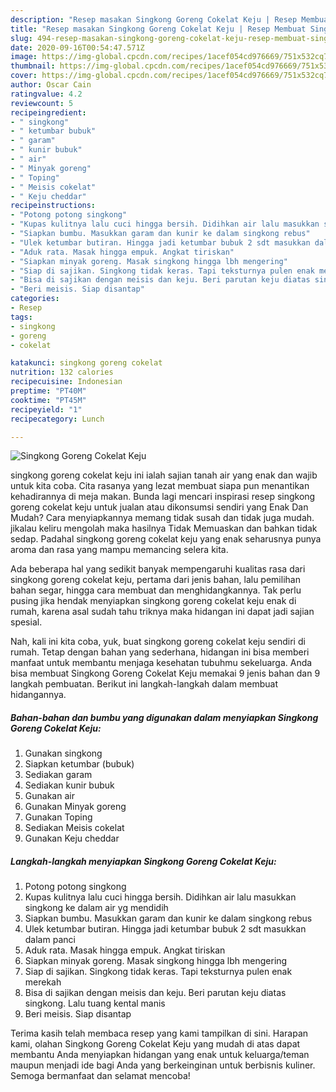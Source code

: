 ```yaml
---
description: "Resep masakan Singkong Goreng Cokelat Keju | Resep Membuat Singkong Goreng Cokelat Keju Yang Bikin Ngiler"
title: "Resep masakan Singkong Goreng Cokelat Keju | Resep Membuat Singkong Goreng Cokelat Keju Yang Bikin Ngiler"
slug: 494-resep-masakan-singkong-goreng-cokelat-keju-resep-membuat-singkong-goreng-cokelat-keju-yang-bikin-ngiler
date: 2020-09-16T00:54:47.571Z
image: https://img-global.cpcdn.com/recipes/1acef054cd976669/751x532cq70/singkong-goreng-cokelat-keju-foto-resep-utama.jpg
thumbnail: https://img-global.cpcdn.com/recipes/1acef054cd976669/751x532cq70/singkong-goreng-cokelat-keju-foto-resep-utama.jpg
cover: https://img-global.cpcdn.com/recipes/1acef054cd976669/751x532cq70/singkong-goreng-cokelat-keju-foto-resep-utama.jpg
author: Oscar Cain
ratingvalue: 4.2
reviewcount: 5
recipeingredient:
- " singkong"
- " ketumbar bubuk"
- " garam"
- " kunir bubuk"
- " air"
- " Minyak goreng"
- " Toping"
- " Meisis cokelat"
- " Keju cheddar"
recipeinstructions:
- "Potong potong singkong"
- "Kupas kulitnya lalu cuci hingga bersih. Didihkan air lalu masukkan singkong ke dalam air yg mendidih"
- "Siapkan bumbu. Masukkan garam dan kunir ke dalam singkong rebus"
- "Ulek ketumbar butiran. Hingga jadi ketumbar bubuk 2 sdt masukkan dalam panci"
- "Aduk rata. Masak hingga empuk. Angkat tiriskan"
- "Siapkan minyak goreng. Masak singkong hingga lbh mengering"
- "Siap di sajikan. Singkong tidak keras. Tapi teksturnya pulen enak merekah"
- "Bisa di sajikan dengan meisis dan keju. Beri parutan keju diatas singkong. Lalu tuang kental manis"
- "Beri meisis. Siap disantap"
categories:
- Resep
tags:
- singkong
- goreng
- cokelat

katakunci: singkong goreng cokelat 
nutrition: 132 calories
recipecuisine: Indonesian
preptime: "PT40M"
cooktime: "PT45M"
recipeyield: "1"
recipecategory: Lunch

---
```



![Singkong Goreng Cokelat Keju](https://img-global.cpcdn.com/recipes/1acef054cd976669/751x532cq70/singkong-goreng-cokelat-keju-foto-resep-utama.jpg)


singkong goreng cokelat keju ini ialah sajian tanah air yang enak dan wajib untuk kita coba. Cita rasanya yang lezat membuat siapa pun menantikan kehadirannya di meja makan.
Bunda lagi mencari inspirasi resep singkong goreng cokelat keju untuk jualan atau dikonsumsi sendiri yang Enak Dan Mudah? Cara menyiapkannya memang tidak susah dan tidak juga mudah. jikalau keliru mengolah maka hasilnya Tidak Memuaskan dan bahkan tidak sedap. Padahal singkong goreng cokelat keju yang enak seharusnya punya aroma dan rasa yang mampu memancing selera kita.

Ada beberapa hal yang sedikit banyak mempengaruhi kualitas rasa dari singkong goreng cokelat keju, pertama dari jenis bahan, lalu pemilihan bahan segar, hingga cara membuat dan menghidangkannya. Tak perlu pusing jika hendak menyiapkan singkong goreng cokelat keju enak di rumah, karena asal sudah tahu triknya maka hidangan ini dapat jadi sajian spesial.




Nah, kali ini kita coba, yuk, buat singkong goreng cokelat keju sendiri di rumah. Tetap dengan bahan yang sederhana, hidangan ini bisa memberi manfaat untuk membantu menjaga kesehatan tubuhmu sekeluarga. Anda bisa membuat Singkong Goreng Cokelat Keju memakai 9 jenis bahan dan 9 langkah pembuatan. Berikut ini langkah-langkah dalam membuat hidangannya.

<!--inarticleads1-->

##### Bahan-bahan dan bumbu yang digunakan dalam menyiapkan Singkong Goreng Cokelat Keju:

1. Gunakan  singkong
1. Siapkan  ketumbar (bubuk)
1. Sediakan  garam
1. Sediakan  kunir bubuk
1. Gunakan  air
1. Gunakan  Minyak goreng
1. Gunakan  Toping
1. Sediakan  Meisis cokelat
1. Gunakan  Keju cheddar




<!--inarticleads2-->

##### Langkah-langkah menyiapkan Singkong Goreng Cokelat Keju:

1. Potong potong singkong
1. Kupas kulitnya lalu cuci hingga bersih. Didihkan air lalu masukkan singkong ke dalam air yg mendidih
1. Siapkan bumbu. Masukkan garam dan kunir ke dalam singkong rebus
1. Ulek ketumbar butiran. Hingga jadi ketumbar bubuk 2 sdt masukkan dalam panci
1. Aduk rata. Masak hingga empuk. Angkat tiriskan
1. Siapkan minyak goreng. Masak singkong hingga lbh mengering
1. Siap di sajikan. Singkong tidak keras. Tapi teksturnya pulen enak merekah
1. Bisa di sajikan dengan meisis dan keju. Beri parutan keju diatas singkong. Lalu tuang kental manis
1. Beri meisis. Siap disantap




Terima kasih telah membaca resep yang kami tampilkan di sini. Harapan kami, olahan Singkong Goreng Cokelat Keju yang mudah di atas dapat membantu Anda menyiapkan hidangan yang enak untuk keluarga/teman maupun menjadi ide bagi Anda yang berkeinginan untuk berbisnis kuliner. Semoga bermanfaat dan selamat mencoba!
